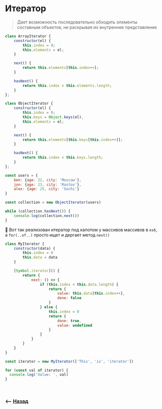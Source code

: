 # Итератор
> Дает возможность последовательно обходить элементы составным объектов, не раскрывая их внутреннее представление

```javascript
class ArrayIterator {
	constructor(el) {
		this.index = 0;
		this.elements = el;
	}

	next() {
		return this.elements[this.index++];
	}

	hasNext() {
		return this.index < this.elements.length;
	}
};

class ObjectIterator {
	constructor(el) {
		this.index = 0;
		this.keys = Object.keys(el),
		this.elements = el;
	}

	next() {
		return this.elements[this.keys[this.index++]];
	}

	hasNext() {
		return this.index < this.keys.length;
	}
};

const users = {
    ben: {age: 22, city: 'Moscow'},
    jon: {age: 23, city: 'Rostov'},
    alex: {age: 25, city: 'Sochi'}
}

const collection = new ObjectIterator(users)

while (collection.hasNext()) {
    console.log(collection,next())
}
```

📗 Вот так реализован итератор под капотом у массивов массивов в `es6`, а `for(..of..)` просто ищет и дергает метод `next()`

```javascript
class MyIterator {
    constructor(data) {
        this.index = 0
        this.data = data
    }

    [Symbol.iterator]() {
        return {
            next: () => {
                if (this.index < this.data.length) {
                    return {
                        value: this.data[this.index++],
                        done: false
                    }
                } else {
                    this.index = 0
                    return {
                        done: true,
                        value: undefined
                    }
                }
            }
        }
    }
}

const iterator = new MyIterator(['This', 'is', 'iterator'])

for (const val of iterator) {
  console.log('Value: ', val)
}
```

<br>

### ⟵ **<a href="../../readme.md">Назад</a>**